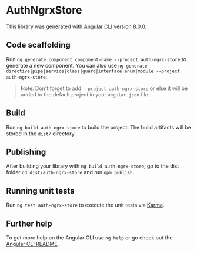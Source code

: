 # AuthNgrxStore

This library was generated with [Angular CLI](https://github.com/angular/angular-cli) version 8.0.0.

## Code scaffolding

Run `ng generate component component-name --project auth-ngrx-store` to generate a new component. You can also use `ng generate directive|pipe|service|class|guard|interface|enum|module --project auth-ngrx-store`.
> Note: Don't forget to add `--project auth-ngrx-store` or else it will be added to the default project in your `angular.json` file. 

## Build

Run `ng build auth-ngrx-store` to build the project. The build artifacts will be stored in the `dist/` directory.

## Publishing

After building your library with `ng build auth-ngrx-store`, go to the dist folder `cd dist/auth-ngrx-store` and run `npm publish`.

## Running unit tests

Run `ng test auth-ngrx-store` to execute the unit tests via [Karma](https://karma-runner.github.io).

## Further help

To get more help on the Angular CLI use `ng help` or go check out the [Angular CLI README](https://github.com/angular/angular-cli/blob/master/README.md).

